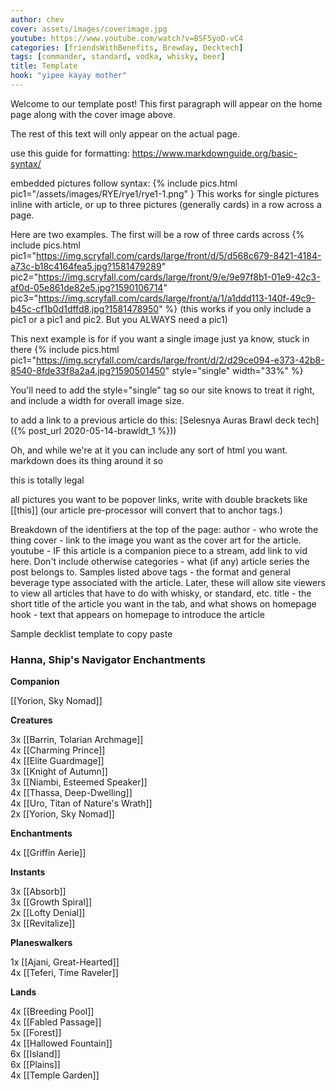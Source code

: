 ```yaml
---
author: chev
cover: assets/images/coverimage.jpg
youtube: https://www.youtube.com/watch?v=BSF5yoD-vC4
categories: [friendsWithBenefits, Brewday, Decktech]
tags: [commander, standard, vodka, whisky, beer]
title: Template
hook: "yipee kayay mother"
---
```

Welcome to our template post! This first paragraph will appear on the home page along with the cover image above.

The rest of this text will only appear on the actual page.

use this guide for formatting: https://www.markdownguide.org/basic-syntax/

embedded pictures follow syntax:
{% include pics.html pic1="/assets/images/RYE/rye1/rye1-1.png" }
This works for single pictures inline with article, or up to three pictures (generally cards) in a row across a page.

Here are two examples. The first will be a row of three cards across
{% include pics.html 
pic1="https://img.scryfall.com/cards/large/front/d/5/d568c679-8421-4184-a73c-b18c4164fea5.jpg?1581479289" 
pic2="https://img.scryfall.com/cards/large/front/9/e/9e97f8b1-01e9-42c3-af0d-05e861de82e5.jpg?1590106714"
pic3="https://img.scryfall.com/cards/large/front/a/1/a1ddd113-140f-49c9-b45c-cf1b0d1dffd8.jpg?1581478950" %}
(this works if you only include a pic1 or a pic1 and pic2. But you ALWAYS need a pic1)

This next example is for if you want a single image just ya know, stuck in there
{% include pics.html
pic1="https://img.scryfall.com/cards/large/front/d/2/d29ce094-e373-42b8-8540-8fde33f8a2a4.jpg?1590501450" 
style="single"
width="33%" %}

You'll need to add the style="single" tag so our site knows to treat it right, and include a width for overall image size.

to add a link to a previous article do this:
[Selesnya Auras Brawl deck tech]({% post_url 2020-05-14-brawldt_1 %}))

Oh, and while we're at it you can include any sort of html you want. markdown does its thing around it so 
<p>this is totally legal</p>

all pictures you want to be popover links, write with double brackets like [[this]]
(our article pre-processor will convert that to anchor tags.)

Breakdown of the identifiers at the top of the page:
    author - who wrote the thing
    cover - link to the image you want as the cover art for the article.
    youtube - IF this article is a companion piece to a stream, add link to vid here. Don't include otherwise
    categories - what (if any) article series the post belongs to. Samples listed above
    tags - the format and general beverage type associated with the article. Later, these will allow site viewers to view all articles that have to do with whisky, or standard, etc.
    title - the short title of the article you want in the tab, and what shows on homepage
    hook - text that appears on homepage to introduce the article

Sample decklist template to copy paste
<div class="text-center">
<h3>Hanna, Ship's Navigator Enchantments</h3>
</div>
<div class="row">
    <div class="col-md-2"></div>
    <div class="col-md-8">
        <div class="row">
            <div class="col-6">
				<b>Companion</b>
				<p class="mb-0">				
					[[Yorion, Sky Nomad]]
				</p>
				<b>Creatures</b>
				<p class="mb-0">
					3x [[Barrin, Tolarian Archmage]]
					<br />
					4x [[Charming Prince]]
					<br />
					4x [[Elite Guardmage]]
					<br />
					3x [[Knight of Autumn]]
					<br />
					3x [[Niambi, Esteemed Speaker]]
					<br />
					4x [[Thassa, Deep-Dwelling]]
					<br />
					4x [[Uro, Titan of Nature's Wrath]]
					<br />
					2x [[Yorion, Sky Nomad]]
				</p>
				<b>Enchantments</b>
				<p class="mb-0">
					4x [[Griffin Aerie]]
				</p>
				<b>Instants</b>
				<p class="mb-0">
					3x [[Absorb]]
					<br />
					3x [[Growth Spiral]]
					<br />
					2x [[Lofty Denial]]
					<br />
					3x [[Revitalize]]
				</p>
			</div>
			<div class="col-6">
				<b>Planeswalkers</b>
				<p class="mb-0">
					1x [[Ajani, Great-Hearted]]
					<br />
					4x [[Teferi, Time Raveler]]
				</p>
				<b>Lands</b>
				<p class="mb-0">
					4x [[Breeding Pool]]
					<br />
					4x [[Fabled Passage]]
					<br />
					5x [[Forest]]
					<br />
					4x [[Hallowed Fountain]]
					<br />
					6x [[Island]]
					<br />
					6x [[Plains]]
					<br />
					4x [[Temple Garden]]
				</p>
			</div>
		</div>
	</div>
</div>